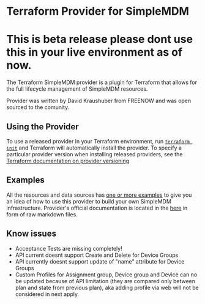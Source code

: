 # Terraform Provider for SimpleMDM

# This is beta release please dont use this in your live environment as of now.

The Terraform SimpleMDM provider is a plugin for Terraform that allows for the full lifecycle management of SimpleMDM resources.

Provider was written by David Kraushuber from FREENOW and was open sourced to the comunity.

## Using the Provider

To use a released provider in your Terraform environment,
run [`terraform init`](https://www.terraform.io/docs/commands/init.html) and Terraform will automatically install the
provider. To specify a particular provider version when installing released providers, see
the [Terraform documentation on provider versioning](https://www.terraform.io/docs/configuration/providers.html#version-provider-versions)

## Examples

All the resources and data sources has [one or more examples](./examples) to give you an idea of how to use this
provider to build your own SimpleMDM infrastructure. Provider's official documentation is located in the [here](./docs/) in form of raw markdown files.

## Know issues

- Acceptance Tests are missing completely!
- API current doesnt support Create and Delete for Device Groups
- API currently doesnt support update of "name" attribute for Device Groups 
- Custom Profiles for Assignment group, Device group and Device can no be updated because of API limitation (they are compared only between plan and state from previous plan), aka adding profile via web will not be considered in next apply.